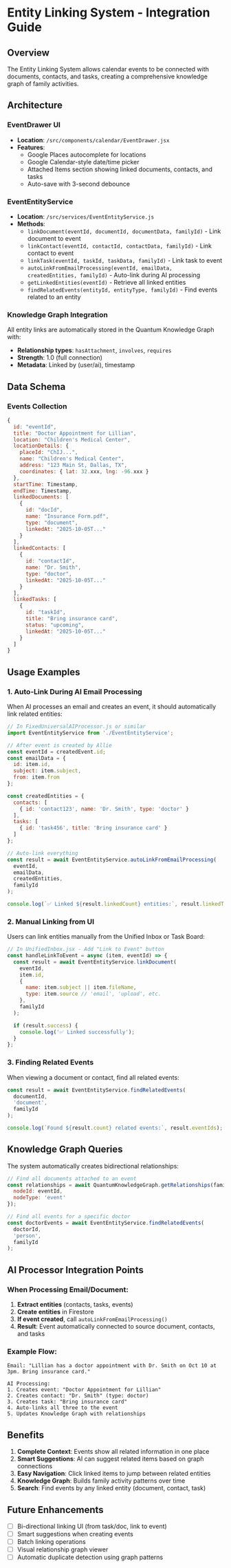 # Entity Linking System - Integration Guide

## Overview
The Entity Linking System allows calendar events to be connected with documents, contacts, and tasks, creating a comprehensive knowledge graph of family activities.

## Architecture

### EventDrawer UI
- **Location**: `/src/components/calendar/EventDrawer.jsx`
- **Features**:
  - Google Places autocomplete for locations
  - Google Calendar-style date/time picker
  - Attached Items section showing linked documents, contacts, and tasks
  - Auto-save with 3-second debounce

### EventEntityService
- **Location**: `/src/services/EventEntityService.js`
- **Methods**:
  - `linkDocument(eventId, documentId, documentData, familyId)` - Link document to event
  - `linkContact(eventId, contactId, contactData, familyId)` - Link contact to event
  - `linkTask(eventId, taskId, taskData, familyId)` - Link task to event
  - `autoLinkFromEmailProcessing(eventId, emailData, createdEntities, familyId)` - Auto-link during AI processing
  - `getLinkedEntities(eventId)` - Retrieve all linked entities
  - `findRelatedEvents(entityId, entityType, familyId)` - Find events related to an entity

### Knowledge Graph Integration
All entity links are automatically stored in the Quantum Knowledge Graph with:
- **Relationship types**: `hasAttachment`, `involves`, `requires`
- **Strength**: 1.0 (full connection)
- **Metadata**: Linked by (user/ai), timestamp

## Data Schema

### Events Collection
```javascript
{
  id: "eventId",
  title: "Doctor Appointment for Lillian",
  location: "Children's Medical Center",
  locationDetails: {
    placeId: "ChIJ...",
    name: "Children's Medical Center",
    address: "123 Main St, Dallas, TX",
    coordinates: { lat: 32.xxx, lng: -96.xxx }
  },
  startTime: Timestamp,
  endTime: Timestamp,
  linkedDocuments: [
    {
      id: "docId",
      name: "Insurance Form.pdf",
      type: "document",
      linkedAt: "2025-10-05T..."
    }
  ],
  linkedContacts: [
    {
      id: "contactId",
      name: "Dr. Smith",
      type: "doctor",
      linkedAt: "2025-10-05T..."
    }
  ],
  linkedTasks: [
    {
      id: "taskId",
      title: "Bring insurance card",
      status: "upcoming",
      linkedAt: "2025-10-05T..."
    }
  ]
}
```

## Usage Examples

### 1. Auto-Link During AI Email Processing

When AI processes an email and creates an event, it should automatically link related entities:

```javascript
// In FixedUniversalAIProcessor.js or similar
import EventEntityService from './EventEntityService';

// After event is created by Allie
const eventId = createdEvent.id;
const emailData = {
  id: item.id,
  subject: item.subject,
  from: item.from
};

const createdEntities = {
  contacts: [
    { id: 'contact123', name: 'Dr. Smith', type: 'doctor' }
  ],
  tasks: [
    { id: 'task456', title: 'Bring insurance card' }
  ]
};

// Auto-link everything
const result = await EventEntityService.autoLinkFromEmailProcessing(
  eventId,
  emailData,
  createdEntities,
  familyId
);

console.log(`✅ Linked ${result.linkedCount} entities:`, result.linkedTypes);
```

### 2. Manual Linking from UI

Users can link entities manually from the Unified Inbox or Task Board:

```javascript
// In UnifiedInbox.jsx - Add "Link to Event" button
const handleLinkToEvent = async (item, eventId) => {
  const result = await EventEntityService.linkDocument(
    eventId,
    item.id,
    {
      name: item.subject || item.fileName,
      type: item.source // 'email', 'upload', etc.
    },
    familyId
  );

  if (result.success) {
    console.log('✅ Linked successfully');
  }
};
```

### 3. Finding Related Events

When viewing a document or contact, find all related events:

```javascript
const result = await EventEntityService.findRelatedEvents(
  documentId,
  'document',
  familyId
);

console.log(`Found ${result.count} related events:`, result.eventIds);
```

## Knowledge Graph Queries

The system automatically creates bidirectional relationships:

```javascript
// Find all documents attached to an event
const relationships = await QuantumKnowledgeGraph.getRelationships(familyId, {
  nodeId: eventId,
  nodeType: 'event'
});

// Find all events for a specific doctor
const doctorEvents = await EventEntityService.findRelatedEvents(
  doctorId,
  'person',
  familyId
);
```

## AI Processor Integration Points

### When Processing Email/Document:
1. **Extract entities** (contacts, tasks, events)
2. **Create entities** in Firestore
3. **If event created**, call `autoLinkFromEmailProcessing()`
4. **Result**: Event automatically connected to source document, contacts, and tasks

### Example Flow:
```
Email: "Lillian has a doctor appointment with Dr. Smith on Oct 10 at 3pm. Bring insurance card."

AI Processing:
1. Creates event: "Doctor Appointment for Lillian"
2. Creates contact: "Dr. Smith" (type: doctor)
3. Creates task: "Bring insurance card"
4. Auto-links all three to the event
5. Updates Knowledge Graph with relationships
```

## Benefits

1. **Complete Context**: Events show all related information in one place
2. **Smart Suggestions**: AI can suggest related items based on graph connections
3. **Easy Navigation**: Click linked items to jump between related entities
4. **Knowledge Graph**: Builds family activity patterns over time
5. **Search**: Find events by any linked entity (document, contact, task)

## Future Enhancements

- [ ] Bi-directional linking UI (from task/doc, link to event)
- [ ] Smart suggestions when creating events
- [ ] Batch linking operations
- [ ] Visual relationship graph viewer
- [ ] Automatic duplicate detection using graph patterns

